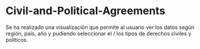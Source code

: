# Civil-and-Political-Agreements
Se ha realizado una visualización que permite al usuario ver los datos según región, país, año y pudiendo seleccionar el / los tipos de derechos civiles y políticos.
